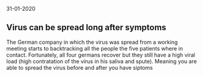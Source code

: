  31-01-2020

## Virus can be spread long after symptoms

The German company in which the virus was spread from a working meeting starts to backtracking all the people the five patients where in contact. Fortunately, all four germans recover but they still have a high viral load (high contratation of the virus in his saliva and spute). Meaning you are able to spread the virus before and after you have siptoms